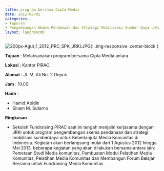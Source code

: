 ```yaml
---
title: program bersama Cipta Media
date: 2012-08-01
categories:
- laporan
- Pengembangan Skema Pendanaan dan Strategi Mobilisasi Sumber Daya untuk Keberlanjutan Media komunitas di Indonesia
layout: laporancmb
---
```



![200px-Agut_1_2012_PRC_SPK_JRKI.JPG](/uploads/200px-Agut_1_2012_PRC_SPK_JRKI.JPG){: .img-responsive .center-block }


**Tujuan** : Melaksanakan program bersama Cipta Media antara 

**Lokasi** : Kantor PIRAC 

**Alamat** : Jl. M. Ali No. 2 Depok 

**Jam** : 10.00 

**Hadir** :
* Hamid Abidin
* Sinam M. Sutarno

**Ringkasan**  
* Sekolah Fundraising PIRAC saat ini tengah menjalin kerjasama dengan JRKI untuk program pengembangan skema pendanaan dan strategi mobilisasi sumberdaya untuk Keberlanjuta Media Komunitas di Indonesia. Kegiatan akan berlangsung mulai dari 1 Agustus 2012 hingga Mei 2013. beberapa kegiatan yang akan dilakukan bersama antara lain: Pemetaan Studi Media komunitas, Pembuatan Modul Pelatihan Media Komunitas, Pelatihan Media Komunitas dan Membangun Forum Belajar Bersama untuk Fundraising Media Komunitas 

